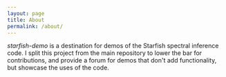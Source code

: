 ```yaml
---
layout: page
title: About
permalink: /about/
---
```


*starfish-demo* is a destination for demos of the Starfish spectral inference code.  I split this project from the main repository to lower the bar for contributions, and provide a forum for demos that don't add functionality, but showcase the uses of the code.